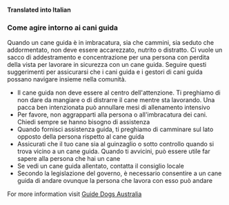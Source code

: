 #### **Translated into Italian**

### Come agire intorno ai cani guida

Quando un cane guida è in imbracatura, sia che cammini, sia seduto che addormentato, non deve essere accarezzato, nutrito o distratto. Ci vuole un sacco di addestramento e concentrazione per una persona con perdita della vista per lavorare in sicurezza con un cane guida. Seguire questi suggerimenti per assicurarsi che i cani guida e i gestori di cani guida possano navigare insieme nella comunità.

- Il cane guida non deve essere al centro dell'attenzione. Ti preghiamo di non dare da mangiare o di distrarre il cane mentre sta lavorando. Una pacca ben intenzionata può annullare mesi di allenamento intensivo
- Per favore, non aggrapparti alla persona o all'imbracatura dei cani. Chiedi sempre se hanno bisogno di assistenza
- Quando fornisci assistenza guida, ti preghiamo di camminare sul lato opposto della persona rispetto al cane guida
- Assicurati che il tuo cane sia al guinzaglio o sotto controllo quando si trova vicino a un cane guida. Quando ti avvicini, può essere utile far sapere alla persona che hai un cane
- Se vedi un cane guida allentato, contatta il consiglio locale
- Secondo la legislazione del governo, è necessario consentire a un cane guida di andare ovunque la persona che lavora con esso può andare

For more information visit [Guide Dogs Australia](https://www.guidedogsaustralia.com/)